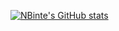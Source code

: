 <!-- ### Hi there 👋 -->

[![NBinte's GitHub stats](https://github-readme-stats.vercel.app/api?username=nbinte&show_icons=true)](https://github.com/nbinte/github-readme-stats)

<!--
**NBinte/NBinte** is a ✨ _special_ ✨ repository because its `README.md` (this file) appears on your GitHub profile.

Here are some ideas to get you started:

- 🔭 I’m currently working on ...
- 🌱 I’m currently learning ...
- 👯 I’m looking to collaborate on ...
- 🤔 I’m looking for help with ...
- 💬 Ask me about ...
- 📫 How to reach me: ...
- 😄 Pronouns: ...
- ⚡ Fun fact: ...
-->
